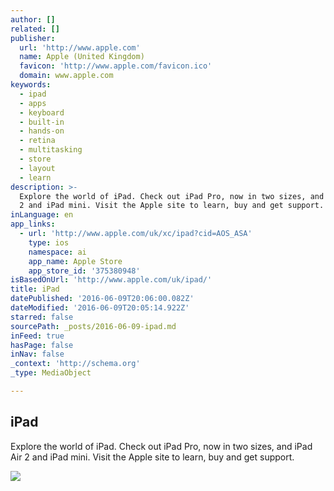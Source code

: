 ```yaml
---
author: []
related: []
publisher:
  url: 'http://www.apple.com'
  name: Apple (United Kingdom)
  favicon: 'http://www.apple.com/favicon.ico'
  domain: www.apple.com
keywords:
  - ipad
  - apps
  - keyboard
  - built-in
  - hands-on
  - retina
  - multitasking
  - store
  - layout
  - learn
description: >-
  Explore the world of iPad. Check out iPad Pro, now in two sizes, and iPad Air
  2 and iPad mini. Visit the Apple site to learn, buy and get support.
inLanguage: en
app_links:
  - url: 'http://www.apple.com/uk/xc/ipad?cid=AOS_ASA'
    type: ios
    namespace: ai
    app_name: Apple Store
    app_store_id: '375380948'
isBasedOnUrl: 'http://www.apple.com/uk/ipad/'
title: iPad
datePublished: '2016-06-09T20:06:00.082Z'
dateModified: '2016-06-09T20:05:14.922Z'
starred: false
sourcePath: _posts/2016-06-09-ipad.md
inFeed: true
hasPage: false
inNav: false
_context: 'http://schema.org'
_type: MediaObject

---
```

<article style=""><h1>iPad</h1><p>Explore the world of iPad. Check out iPad Pro, now in two sizes, and iPad Air 2 and iPad mini. Visit the Apple site to learn, buy and get support.</p><img src="http://images.apple.com/euro/ipad/home/k/generic/images/social/og.jpg?201605270605" /></article>
